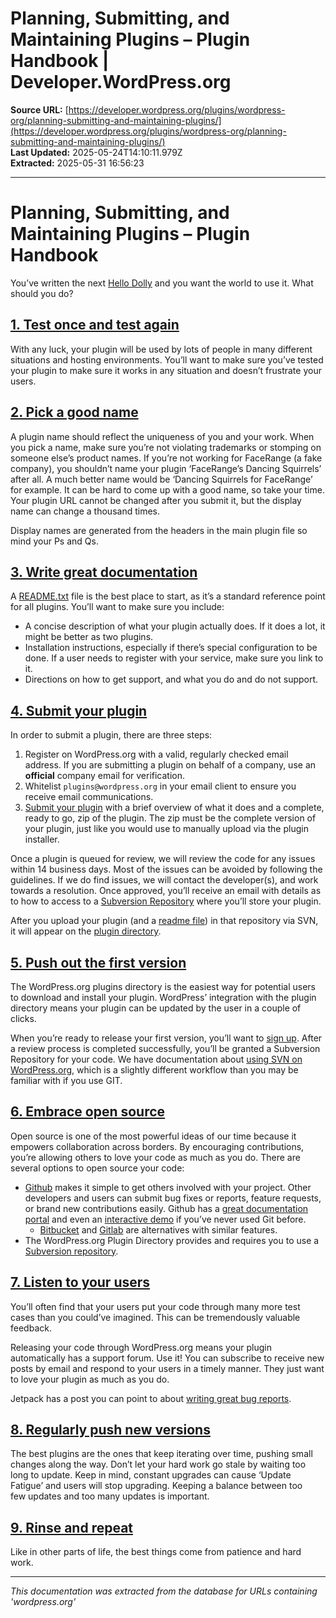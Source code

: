 # Planning, Submitting, and Maintaining Plugins – Plugin Handbook | Developer.WordPress.org

**Source URL:** [https://developer.wordpress.org/plugins/wordpress-org/planning-submitting-and-maintaining-plugins/](https://developer.wordpress.org/plugins/wordpress-org/planning-submitting-and-maintaining-plugins/)  
**Last Updated:** 2025-05-24T14:10:11.979Z  
**Extracted:** 2025-05-31 16:56:23

---

# Planning, Submitting, and Maintaining Plugins – Plugin Handbook

You’ve written the next [Hello Dolly](https://wordpress.org/plugins/hello-dolly/) and you want the world to use it. What should you do?

## [1\. Test once and test again](#1-test-once-and-test-again)

With any luck, your plugin will be used by lots of people in many different situations and hosting environments. You’ll want to make sure you’ve tested your plugin to make sure it works in any situation and doesn’t frustrate your users.

## [2\. Pick a good name](#2-pick-a-good-name)

A plugin name should reflect the uniqueness of you and your work. When you pick a name, make sure you’re not violating trademarks or stomping on someone else’s product names. If you’re not working for FaceRange (a fake company), you shouldn’t name your plugin ‘FaceRange’s Dancing Squirrels’ after all. A much better name would be ‘Dancing Squirrels for FaceRange’ for example. It can be hard to come up with a good name, so take your time. Your plugin URL cannot be changed after you submit it, but the display name can change a thousand times.

Display names are generated from the headers in the main plugin file so mind your Ps and Qs.

## [3\. Write great documentation](#3-write-great-documentation)

A [README.txt](https://wordpress.org/plugins/developers/#readme) file is the best place to start, as it’s a standard reference point for all plugins. You’ll want to make sure you include:

*   A concise description of what your plugin actually does. If it does a lot, it might be better as two plugins.
*   Installation instructions, especially if there’s special configuration to be done. If a user needs to register with your service, make sure you link to it.
*   Directions on how to get support, and what you do and do not support.

## [4\. Submit your plugin](#4-submit-your-plugin)

In order to submit a plugin, there are three steps:

1.  Register on WordPress.org with a valid, regularly checked email address. If you are submitting a plugin on behalf of a company, use an **official** company email for verification.
2.  Whitelist `plugins@wordpress.org` in your email client to ensure you receive email communications.
3.  [Submit your plugin](https://wordpress.org/plugins/developers/add/) with a brief overview of what it does and a complete, ready to go, zip of the plugin. The zip must be the complete version of your plugin, just like you would use to manually upload via the plugin installer.

Once a plugin is queued for review, we will review the code for any issues within 14 business days. Most of the issues can be avoided by following the guidelines. If we do find issues, we will contact the developer(s), and work towards a resolution. Once approved, you’ll receive an email with details as to how to access to a [Subversion Repository](https://developer.wordpress.org/plugins/wordpress-org/how-to-use-subversion/) where you’ll store your plugin.

After you upload your plugin (and a [readme file](https://wordpress.org/plugins/developers/#readme)) in that repository via SVN, it will appear on the [plugin directory](https://wordpress.org/plugins/).

## [5\. Push out the first version](#5-push-out-the-first-version)

The WordPress.org plugins directory is the easiest way for potential users to download and install your plugin. WordPress’ integration with the plugin directory means your plugin can be updated by the user in a couple of clicks.

When you’re ready to release your first version, you’ll want to [sign up](https://wordpress.org/plugins/add/). After a review process is completed successfully, you’ll be granted a Subversion Repository for your code. We have documentation about [using SVN on WordPress.org](https://developer.wordpress.org/plugins/wordpress-org/how-to-use-subversion/), which is a slightly different workflow than you may be familiar with if you use GIT.

## [6\. Embrace open source](#6-embrace-open-source)

Open source is one of the most powerful ideas of our time because it empowers collaboration across borders. By encouraging contributions, you’re allowing others to love your code as much as you do. There are several options to open source your code:

*   [Github](http://github.com/) makes it simple to get others involved with your project. Other developers and users can submit bug fixes or reports, feature requests, or brand new contributions easily. Github has a [great documentation portal](https://help.github.com/) and even an [interactive demo](http://try.github.com/) if you’ve never used Git before.
    *   [Bitbucket](https://bitbucket.org/) and [Gitlab](https://about.gitlab.com/) are alternatives with similar features.
*   The WordPress.org Plugin Directory provides and requires you to use a [Subversion repository](https://developer.wordpress.org/plugins/wordpress-org/how-to-use-subversion/).

## [7\. Listen to your users](#7-listen-to-your-users)

You’ll often find that your users put your code through many more test cases than you could’ve imagined. This can be tremendously valuable feedback.

Releasing your code through WordPress.org means your plugin automatically has a support forum. Use it! You can subscribe to receive new posts by email and respond to your users in a timely manner. They just want to love your plugin as much as you do.

Jetpack has a post you can point to about [writing great bug reports](http://jetpack.me/2011/11/18/how-to-write-a-great-bug-report/).

## [8\. Regularly push new versions](#8-regularly-push-new-versions)

The best plugins are the ones that keep iterating over time, pushing small changes along the way. Don’t let your hard work go stale by waiting too long to update. Keep in mind, constant upgrades can cause ‘Update Fatigue’ and users will stop upgrading. Keeping a balance between too few updates and too many updates is important.

## [9\. Rinse and repeat](#9-rinse-and-repeat)

Like in other parts of life, the best things come from patience and hard work.

---

*This documentation was extracted from the database for URLs containing 'wordpress.org'*
